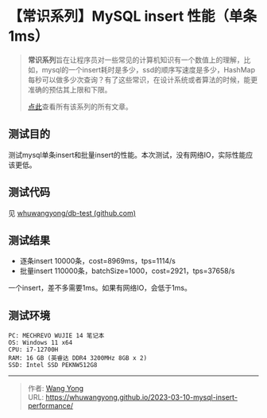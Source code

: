 # 【常识系列】MySQL insert 性能（单条1ms）


> **常识系列**旨在让程序员对一些常见的计算机知识有一个数值上的理解，比如，mysql的一个insert耗时是多少，ssd的顺序写速度是多少，HashMap每秒可以做多少次查询？有了这些常识，在设计系统或者算法的时候，能更准确的预估其上限和下限。
>
> [点此](https://whuwangyong.github.io/categories/%E5%B8%B8%E8%AF%86%E7%B3%BB%E5%88%97/)查看所有该系列的所有文章。


## 测试目的

测试mysql单条insert和批量insert的性能。本次测试，没有网络IO，实际性能应该更低。

## 测试代码

见 [whuwangyong/db-test (github.com)](https://github.com/whuwangyong/db-test)

## 测试结果

* 逐条insert 10000条，cost=8969ms，tps=1114/s
* 批量insert 110000条，batchSize=1000，cost=2921，tps=37658/s

一个insert，差不多需要1ms。如果有网络IO，会低于1ms。

## 测试环境

```plaintext
PC: MECHREVO WUJIE 14 笔记本
OS: Windows 11 x64
CPU: i7-12700H
RAM: 16 GB (英睿达 DDR4 3200MHz 8GB x 2)
SSD: Intel SSD PEKNW512G8
```

---

> 作者: [Wang Yong](https://github.com/whuwangyong)  
> URL: https://whuwangyong.github.io/2023-03-10-mysql-insert-performance/  

